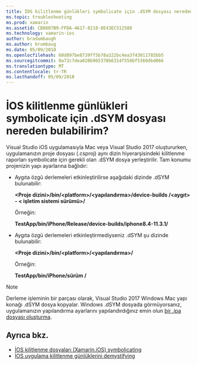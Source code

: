 ```yaml
---
title: İOS kilitlenme günlükleri symbolicate için .dSYM dosyası nereden bulabilirim?
ms.topic: troubleshooting
ms.prod: xamarin
ms.assetid: CB8607B9-FFDA-4617-8210-8E43EC512588
ms.technology: xamarin-ios
author: bradumbaugh
ms.author: brumbaug
ms.date: 05/09/2018
ms.openlocfilehash: 60d897be8739ff5b78a322bc4ea3f43011785bb5
ms.sourcegitcommit: 0a72c7dea020b965378b6314f558bf5360dbd066
ms.translationtype: MT
ms.contentlocale: tr-TR
ms.lasthandoff: 05/09/2018
---
```

# <a name="where-can-i-find-the-dsym-file-to-symbolicate-ios-crash-logs"></a>İOS kilitlenme günlükleri symbolicate için .dSYM dosyası nereden bulabilirim?

Visual Studio iOS uygulamasıyla Mac veya Visual Studio 2017 oluştururken, uygulamanızın proje dosyası (.csproj) aynı dizin hiyerarşisindeki kilitlenme raporları symbolicate için gerekli olan .dSYM dosya yerleştirilir. Tam konumu projenizin yapı ayarlarına bağlıdır:

- Aygıta özgü derlemeleri etkinleştirilirse aşağıdaki dizinde .dSYM bulunabilir:

    **&lt;Proje dizini&gt;/bin/&lt;platform&gt;/&lt;yapılandırma&gt;/device-builds /&lt;aygıt&gt; - &lt; işletim sistemi sürümü&gt;/**

    Örneğin:
  
    **TestApp/bin/iPhone/Release/device-builds/iphone8.4-11.3.1/**

- Aygıta özgü derlemeleri etkinleştirmediyseniz .dSYM şu dizinde bulunabilir:

    **&lt;Proje dizini&gt;/bin/&lt;platform&gt;/&lt;yapılandırma&gt;/**

    Örneğin:

    **TestApp/bin/iPhone/sürüm /**

> [!NOTE]
> Derleme işleminin bir parçası olarak, Visual Studio 2017 Windows Mac yapı konağı .dSYM dosya kopyalar. Windows .dSYM dosyada görmüyorsanız, uygulamanızın yapılandırma ayarlarını yapılandırdığınız emin olun [bir .ipa dosyası oluşturma](~/ios/deploy-test/app-distribution/ipa-support.md).

## <a name="see-also"></a>Ayrıca bkz.

- [İOS kilitlenme dosyaları (Xamarin.iOS) symbolicating](http://jmillerdev.net/symbolicating-ios-crash-files-xamarin-ios/)
- [İOS uygulama kilitlenme günlüklerini demystifying](https://www.raywenderlich.com/23704/demystifying-ios-application-crash-logs)

